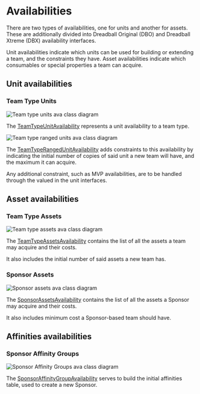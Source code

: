 # Availabilities

There are two types of availabilities, one for units and another for assets. These are additionally divided into Dreadball Original (DBO) and Dreadball Xtreme (DBX) availability interfaces.

Unit availabilities indicate which units can be used for building or extending a team, and the constraints they have. Asset availabilities indicate which consumables or special properties a team can acquire.

## Unit availabilities

### Team Type Units

![Team type units ava class diagram](./images/team_type_unit_ava_class_diagram.png)

The [TeamTypeUnitAvailability][team_type_unit_ava] represents a unit availability to a team type.

![Team type ranged units ava class diagram](./images/team_type_ranged_unit_ava_class_diagram.png)

The [TeamTypeRangedUnitAvailability][team_type_ranged_unit_ava] adds constraints to this availability by indicating the initial number of copies of said unit a new team will have, and the maximum it can acquire.

Any additional constraint, such as MVP availabilities, are to be handled through the valued in the unit interfaces.

## Asset availabilities

### Team Type Assets

![Team type assets ava class diagram](./images/team_type_assets_ava_class_diagram.png)

The [TeamTypeAssetsAvailability][team_type_assets_ava] contains the list of all the assets a team may acquire and their costs.

It also includes the initial number of said assets a new team has.

### Sponsor Assets

![Sponsor assets ava class diagram](./images/sponsor_assets_ava_class_diagram.png)

The [SponsorAssetsAvailability][sponsor_assets_ava] contains the list of all the assets a Sponsor may acquire and their costs.

It also includes minimum cost a Sponsor-based team should have.

## Affinities availabilities

### Sponsor Affinity Groups

![Sponsor Affinity Groups ava class diagram](./images/sponsor_affinity_ava_class_diagram.png)

The [SponsorAffinityGroupAvailability][sponsor_affinities_ava] serves to build the initial affinities table, used to create a new Sponsor.

[team_type_unit_ava]: ./apidocs/com/wandrell/tabletop/dreadball/model/availability/unit/TeamTypeUnitAvailability.html
[team_type_ranged_unit_ava]: ./apidocs/com/wandrell/tabletop/dreadball/model/availability/unit/TeamTypeRangedUnitAvailability.html
[team_type_mvp_ava]: ./apidocs/com/wandrell/tabletop/dreadball/model/availability/unit/TeamTypeMvpAvailability.html

[team_type_assets_ava]: ./apidocs/com/wandrell/tabletop/dreadball/model/availability/asset/TeamTypeAssetsAvailability.html
[sponsor_assets_ava]: ./apidocs/com/wandrell/tabletop/dreadball/model/availability/asset/SponsorAssetsAvailability.html

[sponsor_affinities_ava]: ./apidocs/com/wandrell/tabletop/dreadball/model/availability/unit/SponsorAffinityGroupAvailability.html